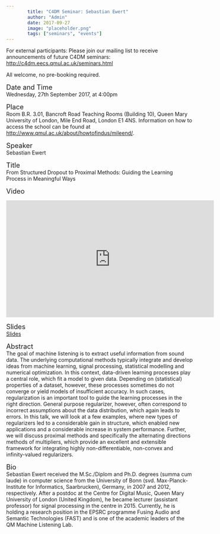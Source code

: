 ```yaml
---
        title: "C4DM Seminar: Sebastian Ewert"
        author: "Admin"
        date: 2017-09-27
        image: "placeholder.png"
        tags: ["seminars", "events"]
---
```


<p>For external participants: Please join our mailing list to receive announcements of future C4DM seminars: <a href="http://c4dm.eecs.qmul.ac.uk/seminars.html">http://c4dm.eecs.qmul.ac.uk/seminars.html</a></p>

All welcome, no pre-booking required.

<span style="font-size: 130%;">Date and Time</span></br>
Wednesday, 27th September 2017, at 4:00pm

<span style="font-size: 130%;">Place</span></br>
Room B.R. 3.01, Bancroft Road Teaching Rooms (Building 10), Queen Mary University of London, Mile End Road, London E1 4NS. Information on how to access the school can be found at <a href="http://www.qmul.ac.uk/about/howtofindus/mileend/">http://www.qmul.ac.uk/about/howtofindus/mileend/</a>.

<span style="font-size: 130%;">Speaker</span></br>
Sebastian Ewert

<span style="font-size: 130%;">Title</span></br>
From Structured Dropout to Proximal Methods: Guiding the Learning Process in Meaningful Ways

<span style="font-size: 130%;">Video</span></br>
<iframe width="560" height="315" src="https://www.youtube-nocookie.com/embed/2OzzepzlLWI?rel=0" frameborder="0" allowfullscreen></iframe>

<span style="font-size: 130%;">Slides</span></br>
<a href="https://github.com/sebewert/slides/raw/master/2017-09_Ewert_Regularizers_SeminarSlides.pdf">Slides</a>

<span style="font-size: 130%;">Abstract</span></br>
The goal of machine listening is to extract useful information from sound data. The underlying computational methods typically integrate and develop ideas from machine learning, signal processing, statistical modelling and numerical optimization. In this context, data-driven learning processes play a central role, which fit a model to given data. Depending on (statistical) properties of a dataset, however, these processes sometimes do not converge or yield models of insufficient accuracy. In such cases, regularization is an important tool to guide the learning processes in the right direction. General purpose regularizer, however, often correspond to incorrect assumptions about the data distribution, which again leads to errors. In this talk, we will look at a few examples, where new types of regularizers led to a considerable gain in structure, which enabled new applications and a considerable increase in system performance. Further, we will discuss proximal methods and specifically the alternating directions methods of multipliers, which provide an excellent and extensible framework for integrating highly non-differentiable, non-convex and infinity-valued regularizers.

<span style="font-size: 130%;">Bio</span></br>
Sebastian Ewert received the M.Sc./Diplom and Ph.D. degrees (summa cum laude) in computer science from the University of Bonn (svd. Max-Planck-Institute for Informatics, Saarbrucken), Germany, in 2007 and 2012, respectively. After a postdoc at the Centre for Digital Music, Queen Mary University of London (United Kingdom), he became lecturer (assistant professor) for signal processing in the centre in 2015. Currently, he is holding a research position in the EPSRC programme Fusing Audio and Semantic Technologies (FAST) and is one of the academic leaders of the QM Machine Listening Lab.


